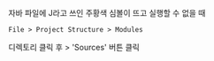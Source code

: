 자바 파일에 J라고 쓰인 주황색 심볼이 뜨고 실행할 수 없을 때

```
File > Project Structure > Modules
```

디렉토리 클릭 후 > 'Sources' 버튼 클릭
